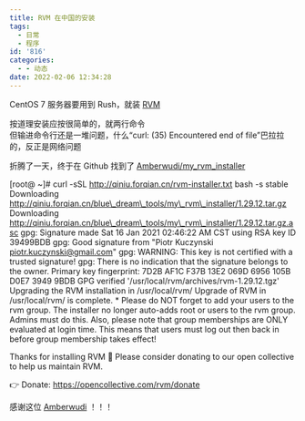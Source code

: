 ```yaml
---
title: RVM 在中国的安装
tags:
  - 日常
  - 程序
id: '816'
categories:
  - - 动态
date: 2022-02-06 12:34:28
---
```


CentOS 7 服务器要用到 Rush，就装 [RVM](http://rvm.io)

按道理安装应按很简单的，就两行命令  
但输进命令行还是一堆问题，什么“curl: (35) Encountered end of file”巴拉拉的，反正是网络问题

折腾了一天，终于在 Github 找到了 [Amberwudi/my\_rvm\_installer](https://github.com/Amberwudi/my_rvm_installer)

\[root@ ~\]# curl -sSL http://qiniu.forqian.cn/rvm-installer.txt  bash -s stable
Downloading http://qiniu.forqian.cn/blue\_dream\_tools/my\_rvm\_installer/1.29.12.tar.gz
Downloading http://qiniu.forqian.cn/blue\_dream\_tools/my\_rvm\_installer/1.29.12.tar.gz.asc
gpg: Signature made Sat 16 Jan 2021 02:46:22 AM CST using RSA key ID 39499BDB
gpg: Good signature from "Piotr Kuczynski <piotr.kuczynski@gmail.com>"
gpg: WARNING: This key is not certified with a trusted signature!
gpg:          There is no indication that the signature belongs to the owner.
Primary key fingerprint: 7D2B AF1C F37B 13E2 069D  6956 105B D0E7 3949 9BDB
GPG verified '/usr/local/rvm/archives/rvm-1.29.12.tgz'
Upgrading the RVM installation in /usr/local/rvm/
Upgrade of RVM in /usr/local/rvm/ is complete.
  \* Please do NOT forget to add your users to the rvm group.
     The installer no longer auto-adds root or users to the rvm group. Admins must do this.
     Also, please note that group memberships are ONLY evaluated at login time.
     This means that users must log out then back in before group membership takes effect!

Thanks for installing RVM 🙏
Please consider donating to our open collective to help us maintain RVM.

👉  Donate: https://opencollective.com/rvm/donate

感谢这位 [Amberwudi](https://github.com/Amberwudi) ！！！